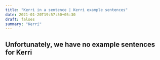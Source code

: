 ```yaml
---
title: "Kerri in a sentence | Kerri example sentences"
date: 2021-01-20T19:57:50+05:30
draft: falses
summary: "Kerri"
---
```

## Unfortunately, we have no example sentences for Kerri                 
